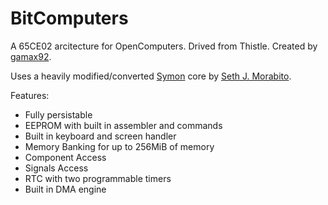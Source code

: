 BitComputers
================

A 65CE02 arcitecture for OpenComputers. Drived from Thistle. Created by [gamax92](https://github.com/gamax92).

Uses a heavily modified/converted [Symon](https://github.com/sethm/symon) core by [Seth J. Morabito](http://loomcom.com/).

Features:
* Fully persistable
* EEPROM with built in assembler and commands
* Built in keyboard and screen handler
* Memory Banking for up to 256MiB of memory
* Component Access
* Signals Access
* RTC with two programmable timers
* Built in DMA engine

